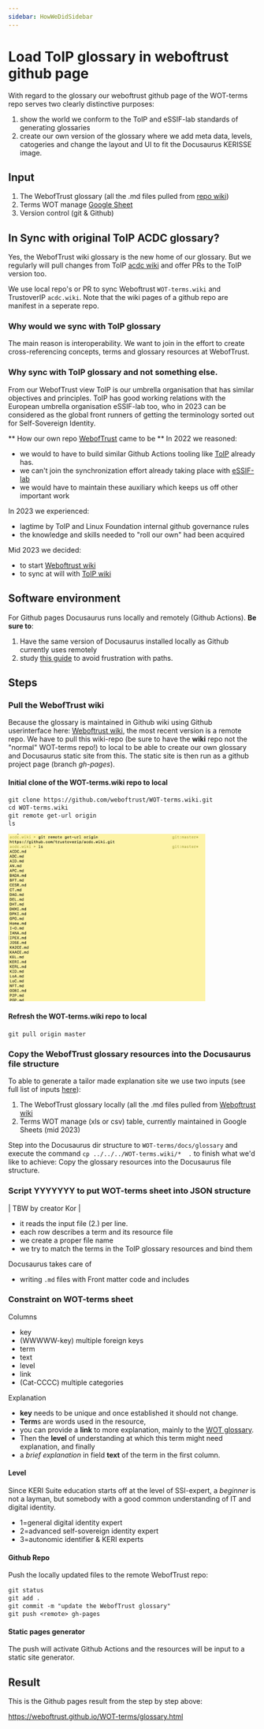 ```yaml
---
sidebar: HowWeDidSidebar
---
```

# Load ToIP glossary in weboftrust github page

With regard to the glossary our weboftrust github page of the WOT-terms repo serves two clearly distinctive purposes:
1.  show the world we conform to the ToIP and eSSIF-lab standards of generating glossaries 
2. create our own version of the glossary where we add meta data, levels, catogeries and change the layout and UI to fit the Docusaurus KERISSE image.

## Input

1. The WebofTrust glossary (all the .md files pulled from [repo wiki](https://github.com/weboftrust/WOT-terms/wiki))
2. Terms WOT manage [Google Sheet](https://docs.google.com/spreadsheets/d/18IUa-1NSJ_8Tz_2D-VSuSQa_yf3ES1s_hovitm3Clvc/edit#gid=209150977)
5. Version control (git & Github)

## In Sync with original ToIP ACDC glossary?
Yes, the WebofTrust wiki glossary is the new home of our glossary. But we regularly will pull changes from ToIP [acdc wiki](https://github.com/trustoverip/acdc/wiki) and offer PRs to the ToIP version too.

We use local repo's or PR to sync Weboftrust `WOT-terms.wiki` and TrustoverIP `acdc.wiki`. Note that the wiki pages of a github repo are manifest in a seperate repo. 

### Why would we sync with ToIP glossary
The main reason is interoperability. We want to join in the effort to create cross-referencing concepts, terms and glossary resources at WebofTrust.

### Why sync with ToIP glossary and not something else.
From our WebofTrust view ToIP is our umbrella organisation that has similar objectives and principles. ToIP has good working relations with the European umbrella organisation eSSIF-lab too, who in 2023 can be considered as the global front runners of getting the terminology sorted out for Self-Sovereign Identity.

** How our own repo [WebofTrust](https://github.com/WebOfTrust) came to be **
In 2022 we reasoned:
- we would to have to build similar Github Actions tooling like [ToIP](https://wiki.trustoverip.org/display/HOME/Terms+Wikis) already has.
- we can't join the synchronization effort already taking place with [eSSIF-lab](https://essif-lab.github.io/framework)
- we would have to maintain these auxiliary which keeps us off other important work

In 2023 we experienced:
-  lagtime by ToIP and Linux Foundation internal github governance rules
- the knowledge and skills needed to "roll our own" had been acquired

Mid 2023 we decided:
- to start [Weboftrust wiki](https://github.com/WebOfTrust/WOT-terms/wiki)
- to sync at will with [ToIP wiki](https://github.com/trustoverip/acdc/wiki)

## Software environment

For Github pages Docusaurus runs locally and remotely (Github Actions). **Be sure to**:

1. Have the same version of Docusaurus installed locally as Github currently uses remotely
2. study [this guide](https://docusaurus.io/docs/advanced/routing#file-paths-and-url-paths) to avoid frustration with paths.

## Steps

### Pull the WebofTrust wiki

Because the glossary is maintained in Github wiki using Github userinterface here: [Weboftrust wiki](https://github.com/WebOfTrust/WOT-terms/wiki), the most recent version is a remote repo. We have to pull this wiki-repo (be sure to have the **wiki** repo not the "normal" WOT-terms repo!) to local to be able to create our own glossary and Docusaurus static site from this. The static site is then run as a github project page (branch _gh-pages_).

#### Initial clone of the WOT-terms.wiki repo to local

```
git clone https://github.com/weboftrust/WOT-terms.wiki.git
cd WOT-terms.wiki
git remote get-url origin
ls
```

<img src="./images/wiki-repo-ls.png" width="400" alt="wiki-repo-ls-result" />

#### Refresh the WOT-terms.wiki repo to local

```
git pull origin master
```

### Copy the WebofTrust glossary resources into the Docusaurus file structure

To able to generate a tailor made explanation site we use two inputs (see full list of inputs [here](#input)):

1. The WebofTrust glossary locally (all the .md files pulled from [Weboftrust wiki](https://github.com/WebOfTrust/WOT-terms/wiki)
2. Terms WOT manage (xls or csv) table, currently maintained in Google Sheets (mid 2023)


Step into the Docusaurus dir structure to `WOT-terms/docs/glossary` 
and execute the command `cp ../../../WOT-terms.wiki/*  .` to finish what we'd like to achieve: Copy the glossary resources into the Docusaurus file structure.

### Script YYYYYYY to put WOT-terms sheet into JSON structure

| TBW by creator Kor |
- it reads the input file (2.) per line.
- each row describes a term and its resource file
- we create a proper file name
- we try to match the terms in the ToIP glossary resources and bind them

Docusaurus takes care of
- writing `.md` files with Front matter code and includes

### Constraint on WOT-terms sheet
Columns
- key
- (WWWWW-key) multiple foreign keys
- term
- text
- level
- link
- (Cat-CCCC) multiple categories

Explanation
- **key** needs to be unique and once established it should not change.
- **Term**s are words used in the resource, 
- you can provide a **link** to more explanation, mainly to the [WOT glossary](https://github.com/weboftrust/WOT-terms/wiki/). 
- Then the **level** of understanding at which this term might need explanation, and finally 
- a _brief explanation_ in field **text** of the term in the first column.

#### Level

Since KERI Suite education starts off at the level of SSI-expert, a _beginner_ is not a layman, but somebody with a good common understanding of IT and digital identity.

- 1=general digital identity expert
- 2=advanced self-sovereign identity expert
- 3=autonomic identifier & KERI experts


#### Github Repo

Push the locally updated files to the remote WebofTrust repo:

```
git status
git add .
git commit -m "update the WebofTrust glossary"
git push <remote> gh-pages
```

#### Static pages generator

The push will activate Github Actions and the resources will be input to a static site generator.

## Result

This is the Github pages result from the step by step above:

https://weboftrust.github.io/WOT-terms/glossary.html
